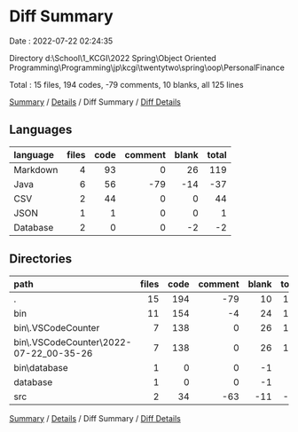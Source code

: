 # Diff Summary

Date : 2022-07-22 02:24:35

Directory d:\\School\\1_KCGI\\2022 Spring\\Object Oriented Programming\\Programming\\jp\\kcgi\\twentytwo\\spring\\oop\\PersonalFinance

Total : 15 files,  194 codes, -79 comments, 10 blanks, all 125 lines

[Summary](results.md) / [Details](details.md) / Diff Summary / [Diff Details](diff-details.md)

## Languages
| language | files | code | comment | blank | total |
| :--- | ---: | ---: | ---: | ---: | ---: |
| Markdown | 4 | 93 | 0 | 26 | 119 |
| Java | 6 | 56 | -79 | -14 | -37 |
| CSV | 2 | 44 | 0 | 0 | 44 |
| JSON | 1 | 1 | 0 | 0 | 1 |
| Database | 2 | 0 | 0 | -2 | -2 |

## Directories
| path | files | code | comment | blank | total |
| :--- | ---: | ---: | ---: | ---: | ---: |
| . | 15 | 194 | -79 | 10 | 125 |
| bin | 11 | 154 | -4 | 24 | 174 |
| bin\\.VSCodeCounter | 7 | 138 | 0 | 26 | 164 |
| bin\\.VSCodeCounter\\2022-07-22_00-35-26 | 7 | 138 | 0 | 26 | 164 |
| bin\\database | 1 | 0 | 0 | -1 | -1 |
| database | 1 | 0 | 0 | -1 | -1 |
| src | 2 | 34 | -63 | -11 | -40 |

[Summary](results.md) / [Details](details.md) / Diff Summary / [Diff Details](diff-details.md)